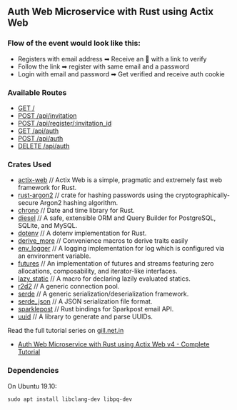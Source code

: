 ## Auth Web Microservice with Rust using Actix Web

### Flow of the event would look like this:

- Registers with email address ➡ Receive an 📨 with a link to verify
- Follow the link ➡ register with same email and a password
- Login with email and password ➡ Get verified and receive auth cookie

### Available Routes

- [GET /](http://localhost:8080/)
- [POST /api/invitation](http://localhost:8080/api/invitation)
- [POST /api/register/:invitation_id](http://localhost:8080/api/register/:invitation_id)
- [GET /api/auth](http://localhost:8080/api/auth)
- [POST /api/auth](http://localhost:8080/api/auth)
- [DELETE /api/auth](http://localhost:8080/api/auth)

### Crates Used

- [actix-web](https://crates.io/crates/actix-web) // Actix Web is a simple, pragmatic and extremely fast web framework for Rust.
- [rust-argon2](https://crates.io/crates/rust-argon2) // crate for hashing passwords using the cryptographically-secure Argon2 hashing algorithm.
- [chrono](https://crates.io/crates/chrono) // Date and time library for Rust.
- [diesel](https://crates.io/crates/diesel) // A safe, extensible ORM and Query Builder for PostgreSQL, SQLite, and MySQL.
- [dotenv](https://crates.io/crates/dotenv) // A dotenv implementation for Rust.
- [derive_more](https://crates.io/crates/derive_more) // Convenience macros to derive traits easily
- [env_logger](https://crates.io/crates/env_logger) // A logging implementation for log which is configured via an environment variable.
- [futures](https://crates.io/crates/futures) // An implementation of futures and streams featuring zero allocations, composability, and iterator-like interfaces.
- [lazy_static](https://docs.rs/lazy_static) // A macro for declaring lazily evaluated statics.
- [r2d2](https://crates.io/crates/r2d2) // A generic connection pool.
- [serde](https://crates.io/crates/serde) // A generic serialization/deserialization framework.
- [serde_json](https://crates.io/crates/serde_json) // A JSON serialization file format.
- [sparklepost](https://crates.io/crates/sparklepost) // Rust bindings for Sparkpost email API.
- [uuid](https://crates.io/crates/uuid) // A library to generate and parse UUIDs.

Read the full tutorial series on [gill.net.in](https://gill.net.in)

- [Auth Web Microservice with Rust using Actix Web v4 - Complete Tutorial](https://gill.net.in/posts/auth-microservice-rust-actix-web1.0-diesel-complete-tutorial/)

### Dependencies

On Ubuntu 19.10:

```
sudo apt install libclang-dev libpq-dev
```
